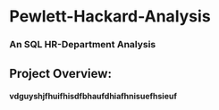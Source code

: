 # Pewlett-Hackard-Analysis

### An SQL HR-Department Analysis
## Project Overview:

#### vdguyshjfhuifhisdfbhaufdhiafhnisuefhsieuf

